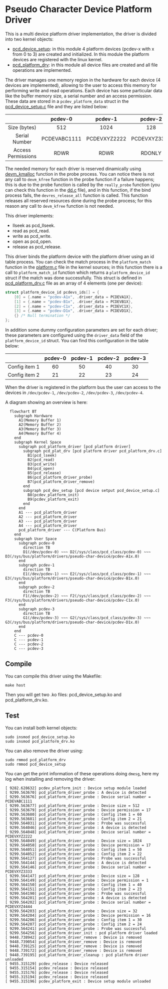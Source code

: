 # Pseudo Character Device Platform Driver

This is a multi device platform driver implementation, the driver is divided into two kernel objects:
- [pcd_device_setup](pcd_device_setup.c): in this module 4 platform devices (pcdev-x with x from 0 to 3) are created and initialized. In this module the platform devices are registered with the linux kernel.
- [pcd_platform_drv](pcd_platform_drv.c): in this module all device files are created and all file operations are implemented.

The driver manages one memory region in the hardware for each device (4 devices are implemented), allowing to the user to access this memory for performing write and read operations. Each device has some particular data like the buffer memory size, a serial number and an access permission. These data are stored in a ```pcdev_platform_data``` struct in the [pcd_device_setup.c](pcd_device_setup.c) file and they are listed below:

|                    | pcdev-0      | pcdev-1      | pcdev-2      | pcdev-3      |
|:------------------:|:------------:|:------------:|:------------:|:------------:|
| Size (bytes)       | 512          | 1024         | 128          | 32           |
| Serial Number      | PCDEVABC1111 | PCDEVXYZ2222 | PCDEVXYZ3333 | PCDEVXYZ4444 |
| Access Permissions | RDWR         | RDWR         | RDONLY       | WRONLY       |

The needed memory for each driver is reserved dinamically using [devm_kmalloc](https://docs.kernel.org/driver-api/driver-model/devres.html) function in the probe process. You can notice there is not any call to ```devm_kfree``` function in the probe function if a failure happens; this is due to the probe function is called by the ```really_probe``` function (you can check this function in the [dd.c](https://github.com/torvalds/linux/blob/master/drivers/base/dd.c) file), and in this function, if the bind process fails, the ```devres_release_all``` function is called. This function releases all reserved resources done during the probe process; for this reason any call to ```devm_kfree``` function is not needed.

This driver implements:  
- llseek as pcd_llseek.
- read as pcd_read.
- write as pcd_write.
- open as pcd_open.
- release as pcd_release.

This driver binds the platform device with the platform driver using an id table process. You can check the match process in the ```platform_match``` function in the [platform.c](https://github.com/torvalds/linux/blob/master/drivers/base/platform.c) file in the kernel sources; in this function there is a call to ```platform_match_id``` function which returns a ```platform_device_id``` struct if the match was done successfully. This struct is defined in [pcd_platform_drv.c](pcd_platform_drv.c) file as an array of 4 elements (one per device):
```c
struct platform_device_id pcdevs_ids[] = {
    [0] = {.name = "pcdev-A1x", .driver_data = PCDEVA1X},
    [1] = {.name = "pcdev-B1x", .driver_data = PCDEVB1X},
    [2] = {.name = "pcdev-C1x", .driver_data = PCDEVC1X},
    [3] = {.name = "pcdev-D1x", .driver_data = PCDEVD1X},
    {} /* Null termination */
};
```
In addition some dummy configuration parameters are set for each driver; these parameters are configured using the ```driver_data``` field of the ```platform_device_id``` struct. You can find this configuration in the table below:

|                    | pcdev-0      | pcdev-1      | pcdev-2      | pcdev-3      |
|:------------------:|:------------:|:------------:|:------------:|:------------:|
| Config item 1      | 60           | 50           | 40           | 30           |
| Config item 2      | 21           | 22           | 23           | 24           |

When the driver is registered in the platform bus the user can access to the devices in ```/dev/pcdev-1```, ```/dev/pcdev-2```, ```/dev/pcdev-3```, ```/dev/pcdev-4```.  

A diagram showing an overview is here:

```mermaid
  flowchart BT
    subgraph Hardware
      A1(Memory Buffer 1)
      A2(Memory Buffer 2)
      A3(Memory Buffer 3)
      A4(Memory Buffer 4)
    end
    subgraph Kernel Space
      subgraph pcd_platform_driver [pcd platform driver]
        subgraph pcd_plat_drv [pcd platform driver pcd_platform_drv.c]
          B1(pcd_lseek)
          B2(pcd_read)
          B3(pcd_write)
          B4(pcd_open)
          B5(pcd_release)
          B6(pcd_platform_driver_probe)
          B7(pcd_platform_driver_remove)
        end
        subgraph pcd_dev_setup [pcd device setput pcd_device_setup.c]
          B8(pcdev_platform_init)
          B9(pcdev_platform_exit)
        end
      end
      A1 --- pcd_platform_driver
      A2 --- pcd_platform_driver
      A3 --- pcd_platform_driver
      A4 --- pcd_platform_driver
      pcd_platform_driver --- C(Platform Bus)
    end
    subgraph User Space
      subgraph pcdev-0
        direction TB
        D1(/dev/pcdev-0) ~~~ D2(/sys/class/pcd_class/pcdev-0) ~~~ D3(/sys/bus/platform/drivers/pseudo-char-device/pcdev-A1x.0)
      end
      subgraph pcdev-1
        direction TB
        E1(/dev/pcdev-1) ~~~ E2(/sys/class/pcd_class/pcdev-1) ~~~ E3(/sys/bus/platform/drivers/pseudo-char-device/pcdev-B1x.0)
      end
      subgraph pcdev-2
        direction TB
        F1(/dev/pcdev-2) ~~~ F2(/sys/class/pcd_class/pcdev-2) ~~~ F3(/sys/bus/platform/drivers/pseudo-char-device/pcdev-C1x.0)
      end
      subgraph pcdev-3
        direction TB
        G1(/dev/pcdev-3) ~~~ G2(/sys/class/pcd_class/pcdev-3) ~~~ G3(/sys/bus/platform/drivers/pseudo-char-device/pcdev-D1x.0)
      end
    end
    C --- pcdev-0
    C --- pcdev-1
    C --- pcdev-2
    C --- pcdev-3
```

## Compile

You can compile this driver using the Makefile:
```console
make host
```
Then you will get two .ko files: pcd_device_setup.ko and pcd_platform_drv.ko.

## Test

You can install both kernel objects:
```console
sudo insmod pcd_device_setup.ko
sudo insmod pcd_platform_drv.ko
```
You can also remove the driver using:
```console
sudo rmmod pcd_platform_drv
sudo rmmod pcd_device_setup
```
You can get the print information of these operations doing ```dmesg```, here my log when installing and removing the driver:
```console
[ 9282.628632] pcdev_platform_init : Device setup module loaded
[ 9299.563670] pcd_platform_driver_probe : A device is detected
[ 9299.563676] pcd_platform_driver_probe : Device serial number = PCDEVABC1111
[ 9299.563677] pcd_platform_driver_probe : Device size = 512
[ 9299.563679] pcd_platform_driver_probe : Device permission = 17
[ 9299.563680] pcd_platform_driver_probe : Config item 1 = 60
[ 9299.563681] pcd_platform_driver_probe : Config item 2 = 21
[ 9299.564031] pcd_platform_driver_probe : Probe was successful
[ 9299.564046] pcd_platform_driver_probe : A device is detected
[ 9299.564048] pcd_platform_driver_probe : Device serial number = PCDEVXYZ2222
[ 9299.564049] pcd_platform_driver_probe : Device size = 1024
[ 9299.564050] pcd_platform_driver_probe : Device permission = 17
[ 9299.564051] pcd_platform_driver_probe : Config item 1 = 50
[ 9299.564052] pcd_platform_driver_probe : Config item 2 = 22
[ 9299.564127] pcd_platform_driver_probe : Probe was successful
[ 9299.564144] pcd_platform_driver_probe : A device is detected
[ 9299.564146] pcd_platform_driver_probe : Device serial number = PCDEVXYZ3333
[ 9299.564147] pcd_platform_driver_probe : Device size = 128
[ 9299.564149] pcd_platform_driver_probe : Device permission = 1
[ 9299.564150] pcd_platform_driver_probe : Config item 1 = 40
[ 9299.564151] pcd_platform_driver_probe : Config item 2 = 23
[ 9299.564190] pcd_platform_driver_probe : Probe was successful
[ 9299.564201] pcd_platform_driver_probe : A device is detected
[ 9299.564202] pcd_platform_driver_probe : Device serial number = PCDEVXYZ4444
[ 9299.564203] pcd_platform_driver_probe : Device size = 32
[ 9299.564204] pcd_platform_driver_probe : Device permission = 16
[ 9299.564206] pcd_platform_driver_probe : Config item 1 = 30
[ 9299.564207] pcd_platform_driver_probe : Config item 2 = 24
[ 9299.564241] pcd_platform_driver_probe : Probe was successful
[ 9299.564256] pcd_platform_driver_init : pcd platform driver loaded
[ 9448.738942] pcd_platform_driver_remove : Device is removed
[ 9448.739054] pcd_platform_driver_remove : Device is removed
[ 9448.739125] pcd_platform_driver_remove : Device is removed
[ 9448.739172] pcd_platform_driver_remove : Device is removed
[ 9448.739195] pcd_platform_driver_cleanup : pcd platform driver unloaded
[ 9455.315129] pcdev_release : Device released
[ 9455.315154] pcdev_release : Device released
[ 9455.315176] pcdev_release : Device released
[ 9455.315194] pcdev_release : Device released
[ 9455.315196] pcdev_platform_exit : Device setup module unloaded
```
